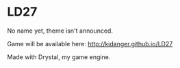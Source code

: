 LD27
====

No name yet, theme isn't announced.

Game will be available here: http://kidanger.github.io/LD27

Made with Drystal, my game engine.
